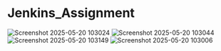 # Jenkins_Assignment

![Screenshot 2025-05-20 103024](https://github.com/user-attachments/assets/90b6279b-d1a8-4c71-a47d-4c7dc2920b47)
![Screenshot 2025-05-20 103044](https://github.com/user-attachments/assets/b3078274-1e79-436a-9123-e8f7f7d85a2c)
![Screenshot 2025-05-20 103149](https://github.com/user-attachments/assets/1e752b54-6d0f-4162-9b5d-9e6485407f1a)
![Screenshot 2025-05-20 103006](https://github.com/user-attachments/assets/9c75368a-e7e6-434b-bd1c-107cebab8be3)



